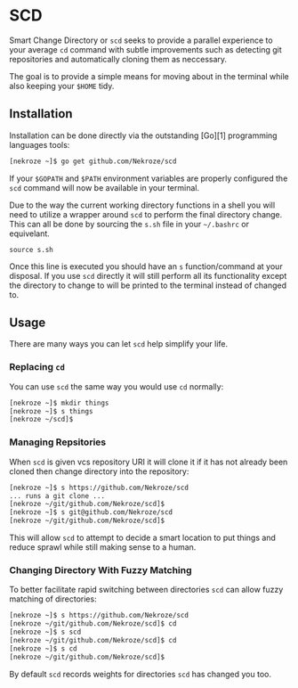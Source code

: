 # SCD

Smart Change Directory or `scd` seeks to provide a parallel experience to your average `cd` command with subtle improvements such as detecting git repositories and automatically cloning them as neccessary.

The goal is to provide a simple means for moving about in the terminal while also keeping your `$HOME` tidy.

## Installation

Installation can be done directly via the outstanding [Go][1] programming languages tools:

```bash
[nekroze ~]$ go get github.com/Nekroze/scd
```

If your `$GOPATH` and `$PATH` environment variables are properly configured the `scd` command will now be available in your terminal.

Due to the way the current working directory functions in a shell you will need to utilize a wrapper around `scd` to perform the final directory change. This can all be done by sourcing the `s.sh` file in your `~/.bashrc` or equivelant.

```
source s.sh
```

Once this line is executed you should have an `s` function/command at your disposal. If you use `scd` directly it will still perform all its functionality except the directory to change to will be printed to the terminal instead of changed to.

## Usage

There are many ways you can let `scd` help simplify your life.

### Replacing `cd`

You can use `scd` the same way you would use `cd` normally:

```bash
[nekroze ~]$ mkdir things
[nekroze ~]$ s things
[nekroze ~/scd]$
```

### Managing Repsitories

When `scd` is given vcs repository URI it will clone it if it has not already been cloned then change directory into the repository:

```bash
[nekroze ~]$ s https://github.com/Nekroze/scd
... runs a git clone ...
[nekroze ~/git/github.com/Nekroze/scd]$
[nekroze ~]$ s git@github.com/Nekroze/scd
[nekroze ~/git/github.com/Nekroze/scd]$
```

This will allow `scd` to attempt to decide a smart location to put things and reduce sprawl while still making sense to a human.

### Changing Directory With Fuzzy Matching

To better facilitate rapid switching between directories `scd` can allow fuzzy matching of directories:

```bash
[nekroze ~]$ s https://github.com/Nekroze/scd
[nekroze ~/git/github.com/Nekroze/scd]$ cd
[nekroze ~]$ s scd
[nekroze ~/git/github.com/Nekroze/scd]$ cd
[nekroze ~]$ s cd
[nekroze ~/git/github.com/Nekroze/scd]$
```

By default `scd` records weights for directories `scd` has changed you too.
